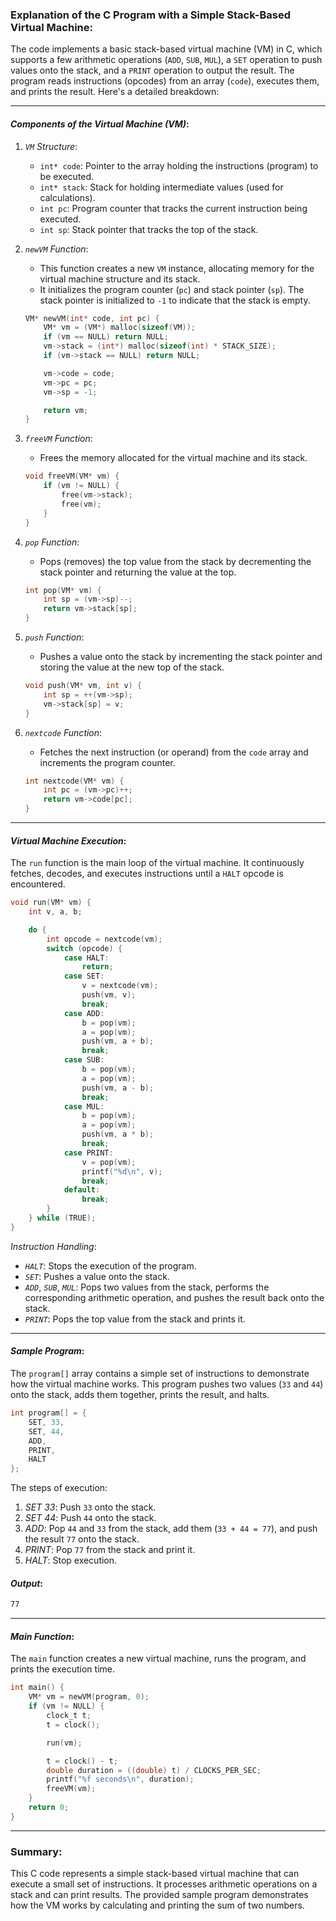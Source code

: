 ### Explanation of the C Program with a Simple Stack-Based Virtual Machine:

The code implements a basic stack-based virtual machine (VM) in C, which supports a few arithmetic operations (`ADD`, `SUB`, `MUL`), a `SET` operation to push values onto the stack, and a `PRINT` operation to output the result. The program reads instructions (opcodes) from an array (`code`), executes them, and prints the result. Here's a detailed breakdown:

---

#### *Components of the Virtual Machine (VM)*:

1. *`VM` Structure*:
   - `int* code`: Pointer to the array holding the instructions (program) to be executed.
   - `int* stack`: Stack for holding intermediate values (used for calculations).
   - `int pc`: Program counter that tracks the current instruction being executed.
   - `int sp`: Stack pointer that tracks the top of the stack.

2. *`newVM` Function*:
   - This function creates a new `VM` instance, allocating memory for the virtual machine structure and its stack.
   - It initializes the program counter (`pc`) and stack pointer (`sp`). The stack pointer is initialized to `-1` to indicate that the stack is empty.

   ```c
   VM* newVM(int* code, int pc) {
       VM* vm = (VM*) malloc(sizeof(VM));
       if (vm == NULL) return NULL;
       vm->stack = (int*) malloc(sizeof(int) * STACK_SIZE);
       if (vm->stack == NULL) return NULL;

       vm->code = code;
       vm->pc = pc;
       vm->sp = -1;

       return vm;
   }
   ```

3. *`freeVM` Function*:
   - Frees the memory allocated for the virtual machine and its stack.
   
   ```c
   void freeVM(VM* vm) {
       if (vm != NULL) {
           free(vm->stack);
           free(vm);
       }
   }
   ```

4. *`pop` Function*:
   - Pops (removes) the top value from the stack by decrementing the stack pointer and returning the value at the top.

   ```c
   int pop(VM* vm) {
       int sp = (vm->sp)--;
       return vm->stack[sp];
   }
   ```

5. *`push` Function*:
   - Pushes a value onto the stack by incrementing the stack pointer and storing the value at the new top of the stack.
   
   ```c
   void push(VM* vm, int v) {
       int sp = ++(vm->sp);
       vm->stack[sp] = v;
   }
   ```

6. *`nextcode` Function*:
   - Fetches the next instruction (or operand) from the `code` array and increments the program counter.

   ```c
   int nextcode(VM* vm) {
       int pc = (vm->pc)++;
       return vm->code[pc];
   }
   ```

---

#### *Virtual Machine Execution*:

The `run` function is the main loop of the virtual machine. It continuously fetches, decodes, and executes instructions until a `HALT` opcode is encountered. 

```c
void run(VM* vm) {
    int v, a, b;

    do {
        int opcode = nextcode(vm);
        switch (opcode) {
            case HALT:
                return;
            case SET:
                v = nextcode(vm);
                push(vm, v);
                break;
            case ADD:
                b = pop(vm);
                a = pop(vm);
                push(vm, a + b);
                break;
            case SUB:
                b = pop(vm);
                a = pop(vm);
                push(vm, a - b);
                break;
            case MUL:
                b = pop(vm);
                a = pop(vm);
                push(vm, a * b);
                break;
            case PRINT:
                v = pop(vm);
                printf("%d\n", v);
                break;
            default:
                break;
        }
    } while (TRUE);
}
```

*Instruction Handling*:
- *`HALT`*: Stops the execution of the program.
- *`SET`*: Pushes a value onto the stack.
- *`ADD`*, *`SUB`*, *`MUL`*: Pops two values from the stack, performs the corresponding arithmetic operation, and pushes the result back onto the stack.
- *`PRINT`*: Pops the top value from the stack and prints it.

---

#### *Sample Program*:

The `program[]` array contains a simple set of instructions to demonstrate how the virtual machine works. This program pushes two values (`33` and `44`) onto the stack, adds them together, prints the result, and halts.

```c
int program[] = {
    SET, 33,
    SET, 44,
    ADD,
    PRINT,
    HALT
};
```

The steps of execution:
1. *SET 33*: Push `33` onto the stack.
2. *SET 44*: Push `44` onto the stack.
3. *ADD*: Pop `44` and `33` from the stack, add them (`33 + 44 = 77`), and push the result `77` onto the stack.
4. *PRINT*: Pop `77` from the stack and print it.
5. *HALT*: Stop execution.

#### *Output*:

```bash
77
```

---

#### *Main Function*:

The `main` function creates a new virtual machine, runs the program, and prints the execution time.

```c
int main() {
    VM* vm = newVM(program, 0);
    if (vm != NULL) {
        clock_t t;
        t = clock();

        run(vm);

        t = clock() - t;
        double duration = ((double) t) / CLOCKS_PER_SEC;
        printf("%f seconds\n", duration);
        freeVM(vm);
    }
    return 0;
}
```

---

### Summary:
This C code represents a simple stack-based virtual machine that can execute a small set of instructions. It processes arithmetic operations on a stack and can print results. The provided sample program demonstrates how the VM works by calculating and printing the sum of two numbers.